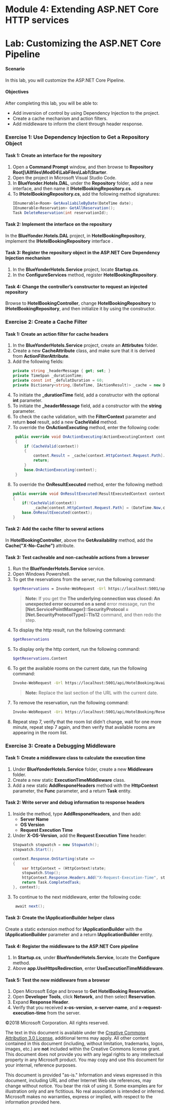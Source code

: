 
# Module 4: Extending ASP.NET Core HTTP services

# Lab: Customizing the ASP.NET Core Pipeline

#### Scenario

In this lab, you will customize the ASP.NET Core Pipeline.

#### Objectives

After completing this lab, you will be able to:

- Add inversion of control by using Dependency Injection to the project.
- Create a cache mechanism and action filters.
- Add middleware to inform the client through header response.
  

### Exercise 1: Use Dependency Injection to Get a Repository Object

#### Task 1: Create an interface for the repository 

1.  Open a **Command Prompt** window, and then browse to **Repository Root]\Allfiles\Mod04\LabFiles\Lab1\Starter**.
2.  Open the project in Microsoft Visual Studio Code.
3.  In **BlueYonder.Hotels.DAL**, under the **Repository** folder, add a new interface, and then name it **IHotelBookingRepository.cs**.
4.  To **IHotelBookingRepository.cs**, add the following method signatures:
    ```cs
    IEnumerable<Room> GetAvaliabileByDate(DateTime date);
    IEnumerable<Reservation> GetAllReservation();
    Task DeleteReservation(int reservationId);
    ```

#### Task 2: Implement the interface on the repository

In the **BlueYonder.Hotels.DAL** project, in **HotelBookingRepository**, implement the **IHotelBookingRepository** interface .

#### Task 3: Register the repository object in the ASP.NET Core Dependency Injection mechanism

1. In the **BlueYonderHotels.Service** project, locate **Startup.cs**.
2. In the **ConfigureServices** method, register **HotelBookingRepository**.

#### Task 4: Change the controller’s constructor to request an injected repository

Browse to **HotelBookingController**, change **HotelBookingRepository** to **IHotelBookingRepository**, and then initialize it by using the constructor.

### Exercise 2: Create a Cache Filter

#### Task 1: Create an action filter for cache headers

1. In the **BlueYonderHotels.Service** project, create an **Attirbutes** folder.
2. Create a new **CacheAttribute** class, and make sure that it is derived from **ActionFilterAttribute**.
3. Add the following fields:
      ```cs
    private string _headerMessage { get; set; }
    private TimeSpan _durationTime;
    private const int _defulatDuration = 60;
    private Dictionary<string,(DateTime, IActionResult)> _cache = new Dictionary<string, (DateTime,IActionResult)>();
    ```
4. To initiate the **_durationTime** field, add a constructor with the optional **int** parameter.
5. To initiate the **_headerMessage** field, add a constructor with the **string** parameter. 
6. To check the cache validation, with the **FilterContext** parameter and return **bool** result, add a new **CacheValid** method.
7. To override the **OnActionExecuting** method, enter the following code:
   ```cs
    public override void OnActionExecuting(ActionExecutingContext context)
    {
        if (CacheValid(context))
        {
            context.Result = _cache[context.HttpContext.Request.Path].Item2;
            return;
        }
        base.OnActionExecuting(context);
    }
   ```
8.  To override the **OnResultExecuted** method, enter the following method:
    ```cs
    public override void OnResultExecuted(ResultExecutedContext context)
    {
        if(!CacheValid(context))
             _cache[context.HttpContext.Request.Path] = (DateTime.Now,context.Result);
        base.OnResultExecuted(context);
    }
    ```

#### Task 2: Add the cache filter to several actions

In **HotelBookingController**, above the **GetAvailability** method, add the **Cache("X-No-Cache")** attribute.
   
#### Task 3: Test cacheable and non-cacheable actions from a browser

1. Run the **BlueYonderHotels.Service** service.
2. Open Windows Powershell.
3. To get the reservations from the server, run the following command:
    ```bash
    $getReservations = Invoke-WebRequest -Url https://localhost:5001/api/HotelBooking/Reservation
    ```
    >**Note:** If you get the **The underlying connection was closed: An unexpected error occurred on a send** error message, run the  **[Net.ServicePointManager]::SecurityProtocol = [Net.SecurityProtocolType]::Tls12** command, and then redo the step.
4. To display the http result, run the following command:
    ```bash
    $getReservations
    ```
5. To display only the http content, run the following command:
    ```bash
    $getReservations.Content
    ```
6. To get the available rooms on the current date, run the following command:
   ```bash
   Invoke-WebRequest -Url https://localhost:5001/api/HotelBooking/Availability/[year]-[month]-[day]
   ```
   >**Note:** Replace the last section of the URL with the current date.
7. To remove the reservation, run the following command:
    ```bash
    Invoke-WebRequest -Uri https://localhost:5001/api/HotelBooking/Reservation/1 -Method DELETE

8. Repeat step 7, verify that the room list didn't change, wait for one more minute, repeat step 7 again, and then verify that available rooms are appearing in the room list.

### Exercise 3: Create a Debugging Middleware

#### Task 1: Create a middleware class to calculate the execution time

1. Under **BlueYonderHotels.Service** folder, create a new **Middleware** folder.
2. Create a new static **ExecutionTimeMiddleware** class.
3. Add a new static **AddResponeHeaders** method with the **HttpContext** parameter, the **Func<Task>** parameter, and a return **Task** entity.

#### Task 2: Write server and debug information to response headers
 
1. Inside the method, type **AddResponeHeaders**, and then add:
    - **Server Name**
    - **OS Version**
    - **Request Execution Time**
2. Under **X-OS-Version**, add the **Request Execution Time** header:
    ```cs
    Stopwatch stopwatch = new Stopwatch();
    stopwatch.Start();

    context.Response.OnStarting(state => 
    {
        var httpContext = (HttpContext)state;
        stopwatch.Stop();
        httpContext.Response.Headers.Add("X-Request-Execution-Time", stopwatch.ElapsedMilliseconds.ToString());
        return Task.CompletedTask;
    }, context);
    ```
3. To continue to the next middleware, enter the following code:
   ```cs
    await next();
   ```
   
#### Task 3: Create the IApplicationBuilder helper class

Create a static extension method for **IApplicationBuilder** with the **IApplicationBuilder** parameter and a return **IApplicationBuilder** entity. 

#### Task 4: Register the middleware to the ASP.NET Core pipeline

1. In **Startup.cs**, under **BlueYonderHotels.Service**, locate the **Configure** method.
2. Above **app.UseHttpsRedirection**, enter **UseExecutionTimeMiddleware**.
   
#### Task 5: Test the new middleware from a browser

1. Open Microsoft Edge and browse to **Get HotelBooking Reservation**.
2. Open **Developer Tools**, click **Network**, and then select **Reservation**.
3. Expand **Response Header**.
4. Verify that you received **x-os-version**, **x-server-name**, and **x-request-execution-time** from the server.

©2018 Microsoft Corporation. All rights reserved.

The text in this document is available under the [Creative Commons Attribution 3.0 License](https://creativecommons.org/licenses/by/3.0/legalcode), additional terms may apply. All other content contained in this document (including, without limitation, trademarks, logos, images, etc.) are **not** included within the Creative Commons license grant. This document does not provide you with any legal rights to any intellectual property in any Microsoft product. You may copy and use this document for your internal, reference purposes.

This document is provided &quot;as-is.&quot; Information and views expressed in this document, including URL and other Internet Web site references, may change without notice. You bear the risk of using it. Some examples are for illustration only and are fictitious. No real association is intended or inferred. Microsoft makes no warranties, express or implied, with respect to the information provided here.